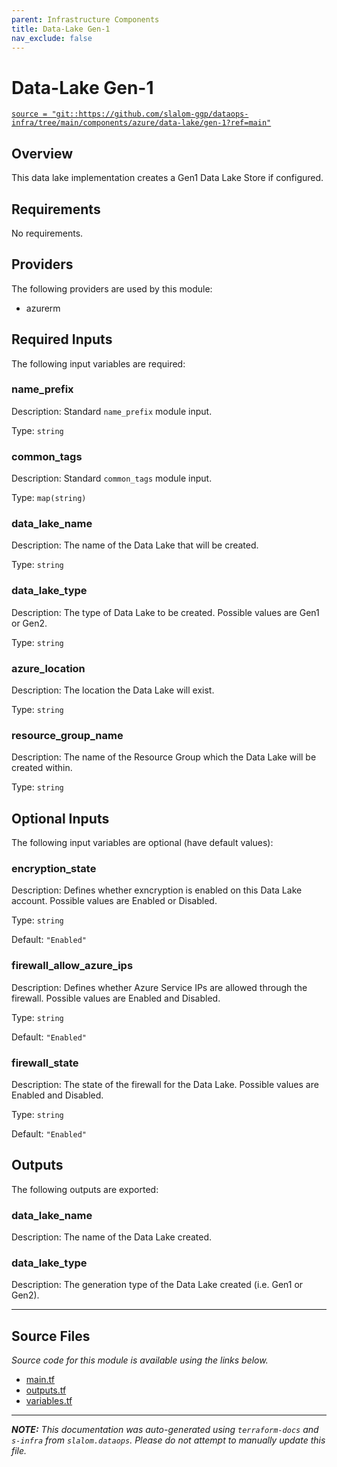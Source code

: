 ```yaml
---
parent: Infrastructure Components
title: Data-Lake Gen-1
nav_exclude: false
---
```


# Data-Lake Gen-1

[`source = "git::https://github.com/slalom-ggp/dataops-infra/tree/main/components/azure/data-lake/gen-1?ref=main"`](https://github.com/slalom-ggp/dataops-infra/tree/main/components/azure/data-lake/gen-1)

## Overview

This data lake implementation creates a Gen1 Data Lake Store if configured.

## Requirements

No requirements.

## Providers

The following providers are used by this module:

- azurerm

## Required Inputs

The following input variables are required:

### name_prefix

Description: Standard `name_prefix` module input.

Type: `string`

### common_tags

Description: Standard `common_tags` module input.

Type: `map(string)`

### data_lake_name

Description: The name of the Data Lake that will be created.

Type: `string`

### data_lake_type

Description: The type of Data Lake to be created. Possible values are Gen1 or Gen2.

Type: `string`

### azure_location

Description: The location the Data Lake will exist.

Type: `string`

### resource_group_name

Description: The name of the Resource Group which the Data Lake will be created within.

Type: `string`

## Optional Inputs

The following input variables are optional (have default values):

### encryption_state

Description: Defines whether exncryption is enabled on this Data Lake account. Possible values are Enabled or Disabled.

Type: `string`

Default: `"Enabled"`

### firewall_allow_azure_ips

Description: Defines whether Azure Service IPs are allowed through the firewall. Possible values are Enabled and Disabled.

Type: `string`

Default: `"Enabled"`

### firewall_state

Description: The state of the firewall for the Data Lake. Possible values are Enabled and Disabled.

Type: `string`

Default: `"Enabled"`

## Outputs

The following outputs are exported:

### data_lake_name

Description: The name of the Data Lake created.

### data_lake_type

Description: The generation type of the Data Lake created (i.e. Gen1 or Gen2).

---

## Source Files

_Source code for this module is available using the links below._

- [main.tf](https://github.com/slalom-ggp/dataops-infra/tree/main//components/azure/data-lake/gen-1/main.tf)
- [outputs.tf](https://github.com/slalom-ggp/dataops-infra/tree/main//components/azure/data-lake/gen-1/outputs.tf)
- [variables.tf](https://github.com/slalom-ggp/dataops-infra/tree/main//components/azure/data-lake/gen-1/variables.tf)

---

_**NOTE:** This documentation was auto-generated using
`terraform-docs` and `s-infra` from `slalom.dataops`.
Please do not attempt to manually update this file._
